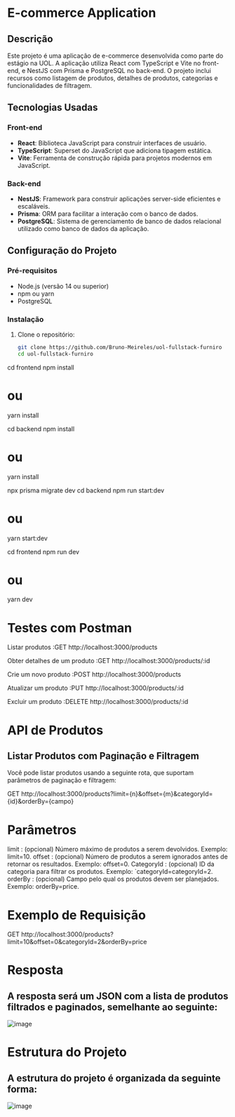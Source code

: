 # E-commerce Application

## Descrição

Este projeto é uma aplicação de e-commerce desenvolvida como parte do estágio na UOL. A aplicação utiliza React com TypeScript e Vite no front-end, e NestJS com Prisma e PostgreSQL no back-end. O projeto inclui recursos como listagem de produtos, detalhes de produtos, categorias e funcionalidades de filtragem.

## Tecnologias Usadas

### Front-end

- **React**: Biblioteca JavaScript para construir interfaces de usuário.
- **TypeScript**: Superset do JavaScript que adiciona tipagem estática.
- **Vite**: Ferramenta de construção rápida para projetos modernos em JavaScript.

### Back-end

- **NestJS**: Framework para construir aplicações server-side eficientes e escaláveis.
- **Prisma**: ORM para facilitar a interação com o banco de dados.
- **PostgreSQL**: Sistema de gerenciamento de banco de dados relacional utilizado como banco de dados da aplicação.

## Configuração do Projeto

### Pré-requisitos

- Node.js (versão 14 ou superior)
- npm ou yarn
- PostgreSQL

### Instalação

1. Clone o repositório:
   ```bash
   git clone https://github.com/Bruno-Meireles/uol-fullstack-furniro
   cd uol-fullstack-furniro

cd frontend
npm install
# ou
yarn install

cd backend
npm install
# ou
yarn install

npx prisma migrate dev
cd backend
npm run start:dev
# ou
yarn start:dev

cd frontend
npm run dev
# ou
yarn dev

# Testes com Postman
Listar produtos :GET http://localhost:3000/products

Obter detalhes de um produto :GET http://localhost:3000/products/:id

Crie um novo produto :POST http://localhost:3000/products

Atualizar um produto :PUT http://localhost:3000/products/:id

Excluir um produto :DELETE http://localhost:3000/products/:id

# API de Produtos

## Listar Produtos com Paginação e Filtragem
Você pode listar produtos usando a seguinte rota, que suportam parâmetros de paginação e filtragem:

GET http://localhost:3000/products?limit={n}&offset={m}&categoryId={id}&orderBy={campo}

# Parâmetros
limit : (opcional) Número máximo de produtos a serem devolvidos. Exemplo: limit=10.
offset : (opcional) Número de produtos a serem ignorados antes de retornar os resultados. Exemplo: offset=0.
CategoryId : (opcional) ID da categoria para filtrar os produtos. Exemplo: `categoryId=categoryId=2.
orderBy : (opcional) Campo pelo qual os produtos devem ser planejados. Exemplo: orderBy=price.

# Exemplo de Requisição
GET http://localhost:3000/products?limit=10&offset=0&categoryId=2&orderBy=price

# Resposta

## A resposta será um JSON com a lista de produtos filtrados e paginados, semelhante ao seguinte:

![image](https://github.com/user-attachments/assets/5311e2ec-cb29-4a39-8fe7-07103c45fd6b)




# Estrutura do Projeto
## A estrutura do projeto é organizada da seguinte forma:
![image](https://github.com/user-attachments/assets/8bba8589-b387-4417-8739-ee0ba06e590e)
